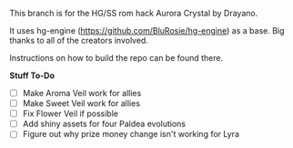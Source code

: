 This branch is for the HG/SS rom hack Aurora Crystal by Drayano.

It uses hg-engine (https://github.com/BluRosie/hg-engine) as a base. Big thanks to all of the creators involved.

Instructions on how to build the repo can be found there.

**Stuff To-Do**
- [ ] Make Aroma Veil work for allies
- [ ] Make Sweet Veil work for allies
- [ ] Fix Flower Veil if possible
- [ ] Add shiny assets for four Paldea evolutions
- [ ] Figure out why prize money change isn't working for Lyra
